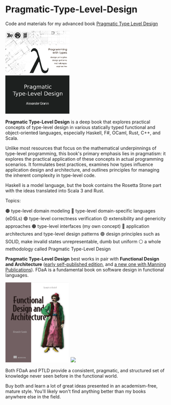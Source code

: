 # Pragmatic-Type-Level-Design

Code and materials for my advanced book [Pragmatic Type Level Design](https://leanpub.com/pragmatic-type-level-design)

<p float="left">
  <a href="https://leanpub.com/pragmatic-type-level-design">
    <img src="https://github.com/graninas/Pragmatic-Type-Level-Design/blob/96f16ab0c9d23e407653869801725b8cca130356/PTLD%20cover-labeled.png" width="200"></a>
</p>

**Pragmatic Type-Level Design** is a deep book that explores practical concepts of type-level design in various statically typed functional and object-oriented languages, especially Haskell, F#, OCaml, Rust, C++, and Scala.

Unlike most resources that focus on the mathematical underpinnings of type-level programming, this book's primary emphasis lies in pragmatism: it explores the practical application of these concepts in actual programming scenarios. It formulates best practices, examines how types influence application design and architecture, and outlines principles for managing the inherent complexity in type-level code.

Haskell is a model language, but the book contains the Rosetta Stone part with the ideas translated into Scala 3 and Rust.

Topics:

🟤 type-level domain modeling
🔵 type-level domain-specific languages (eDSLs)
🟣 type-level correctness verification
🟡 extensibility and genericity approaches
🟠 type-level interfaces (my own concept)
🔴 application architectures and type-level design patterns
🟢 design principles such as SOLID, make invalid states unrepresentable, dumb but uniform
⚪️ a whole methodology called Pragmatic Type-Level Design

**Pragmatic Type-Level Design** best works in pair with **Functional Design and Architecture** ([early self-published edition](https://leanpub.com/functional-design-and-architecture), and [a new one with Manning Publications](https://www.manning.com/books/functional-design-and-architecture)). FDaA is a fundamental book on software design in functional languages.

<p float="left">
  <a href="https://www.manning.com/books/functional-design-and-architecture">
    <img src="https://github.com/graninas/Functional-Design-and-Architecture/blob/91ace7d9a3756d0472fa8b046eb345a176914a84/Manning-Publications/FDaA%20Manning%20cover.png" width="200"></a>
  <a href="https://leanpub.com/functional-design-and-architecture">
    <img src="https://github.com/graninas/functional-declarative-design-methodology/blob/9942840a5cb11c8844afa452a579031548d16225/images/FDaA_FE_cover.png" width="200"></a>
</p>

Both FDaA and PTLD provide a consistent, pragmatic, and structured set of knowledge never seen before in the functional world.

Buy both and learn a lot of great ideas presented in an academism-free, mature style. You'll likely won't find anything better than my books anywhere else in the field.
